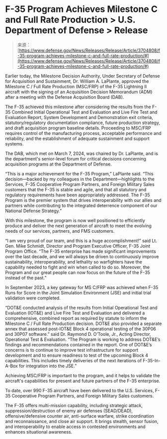 <!--yml
category: 未分类
date: 2024-05-27 14:55:39
-->

# F-35 Program Achieves Milestone C and Full Rate Production > U.S. Department of Defense > Release

> 来源：[https://www.defense.gov/News/Releases/Release/Article/3704808/f-35-program-achieves-milestone-c-and-full-rate-production/#](https://www.defense.gov/News/Releases/Release/Article/3704808/f-35-program-achieves-milestone-c-and-full-rate-production/#)

Earlier today, the Milestone Decision Authority, Under Secretary of Defense for Acquisition and Sustainment, Dr. William A. LaPlante, approved the Milestone C / Full Rate Production (MSC/FRP) of the F-35 Lightning II aircraft with the signing of an Acquisition Decision Memorandum (ADM) after a meeting with the Defense Acquisition Board (DAB).

The F-35 achieved this milestone after considering the results from the F-35 Combined Initial Operational Test and Evaluation and Live Fire Test and Evaluation Report, System Development and Demonstration exit criteria, statutory/regulatory documentation compliance, future production strategy, and draft acquisition program baseline details. Proceeding to MSC/FRP requires control of the manufacturing process, acceptable performance and reliability, and the establishment of adequate sustainment and support systems.

The DAB, which met on March 7, 2024, was chaired by Dr. LaPlante, and is the department's senior-level forum for critical decisions concerning acquisition programs at the Department of Defense.

“This is a major achievement for the F-35 Program,” LaPlante said. “This decision—backed by my colleagues in the Department—highlights to the Services, F-35 Cooperative Program Partners, and Foreign Military Sales customers that the F-35 is stable and agile, and that all statutory and regulatory requirements have been appropriately addressed. The F-35 Program is the premier system that drives interoperability with our allies and partners while contributing to the integrated deterrence component of our National Defense Strategy.”

With this milestone, the program is now well positioned to efficiently produce and deliver the next generation of aircraft to meet the evolving needs of our services, partners, and FMS customers.

“I am very proud of our team, and this is a huge accomplishment!” said Lt. Gen. Mike Schmidt, Director and Program Executive Officer, F-35 Joint Program Office. “The F-35 enterprise has made significant improvements over the last decade, and we will always be driven to continuously improve sustainability, interoperability, and lethality so warfighters have the capability needed to fight and win when called to do so. Moreover, the Program and our great people can now focus on the future of the F-35 instead of the past.”

In September 2023, a key gateway for MS C/FRP was achieved when F-35 Runs for Score in the Joint Simulation Environment (JSE) and initial trial validation were completed.

“DOT&E conducted analysis of the results from Initial Operational Test and Evaluation (IOT&E) and Live Fire Test and Evaluation and delivered a comprehensive, combined report as required by statute to inform the Milestone C / Full Rate Production decision. DOT&E also provided a separate annex that assessed post-IOT&E Block 4 operational testing of the 30P06 and 30P07 software.” said Dr. Raymond D. O’Toole, Jr., Acting Director, Operational Test & Evaluation. “The Program is working to address DOT&E’s findings and recommendations contained in the report. One of DOT&E’s concerns is to continue to improve test infrastructure for support development and to ensure readiness to test of the upcoming Block 4 capabilities. This includes timely deliveries of the next iterations of F-35-In-A-Box for integration into the JSE.”

Achieving MSC/FRP is important to the program, and it helps to validate the aircraft's capabilities for present and future partners of the F-35 enterprise.

To date, over 990 F-35 aircraft have been delivered to the U.S. Services, F-35 Cooperative Program Partners, and Foreign Military Sales customers.

The F-35 offers multi-mission capability, including strategic attack, suppression/destruction of enemy air defenses (SEAD/DEAD), offensive/defensive counter air, anti-surface warfare, strike coordination and reconnaissance, and close air support. It brings stealth, sensor fusion, and interoperability to enable access in contested environments and enhances situational awareness.